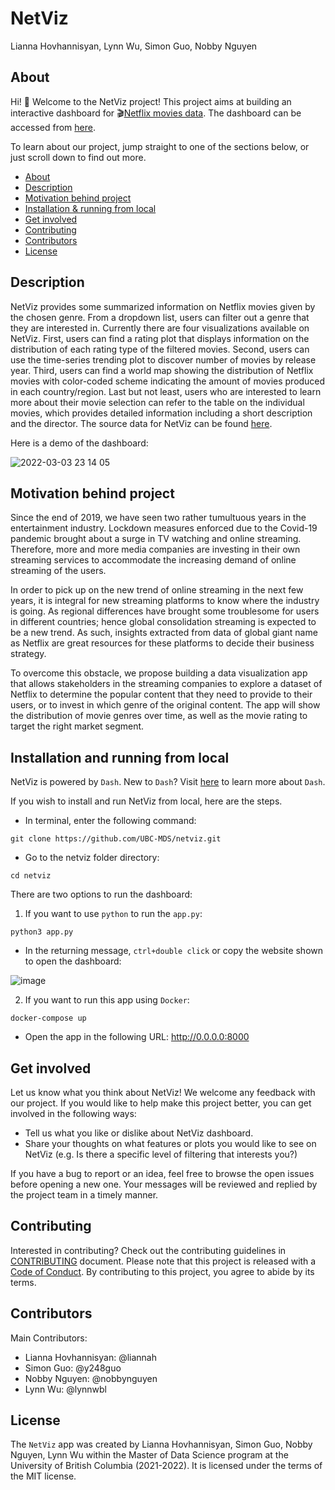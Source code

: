 # NetViz
Lianna Hovhannisyan, Lynn Wu, Simon Guo, Nobby Nguyen 

## About 

Hi! :wave: Welcome to the NetViz project! This project aims at building an interactive dashboard for :clapper:[Netflix movies data](https://www.kaggle.com/shivamb/netflix-shows). The dashboard can be accessed from [here](https://dsci532-2022-group3-netviz.herokuapp.com/).

To learn about our project, jump straight to one of the sections below, or just scroll down to find out more.

- [About](#about)
- [Description](#description)
- [Motivation behind project](#motivation-behind-project)
- [Installation & running from local](#installation-and-running-from-local)
- [Get involved](#get-involved)
- [Contributing](#contributing)
- [Contributors](#contributors)
- [License](#license)



## Description

NetViz provides some summarized information on Netflix movies given by the chosen genre. From a dropdown list, users can filter out a genre that they are interested in. Currently there are four visualizations available on NetViz. First, users can find a rating plot that displays information on the distribution of each rating type of the filtered movies. Second, users can use the time-series trending plot to discover number of movies by release year. Third, users can find a world map showing the distribution of Netflix movies with color-coded scheme indicating the amount of movies produced in each country/region. Last but not least, users who are interested to learn more about their movie selection can refer to the table on the individual movies, which provides detailed information including a short description and the director. The source data for NetViz can be found [here](https://www.kaggle.com/shivamb/netflix-shows).

Here is a demo of the dashboard:

![2022-03-03 23 14 05](https://user-images.githubusercontent.com/78331839/156862549-517b2400-f88e-49ef-887e-5ef1f446dc96.gif)

## Motivation behind project

Since the end of 2019, we have seen two rather tumultuous years in the entertainment industry. Lockdown measures enforced due to the Covid-19 pandemic brought about a surge in TV watching and online streaming. Therefore, more and more media companies are investing in their own streaming services to accommodate the increasing demand of online streaming of the users.

In order to pick up on the new trend of online streaming in the next few years, it is integral for new streaming platforms to know where the industry is going. As regional differences have brought some troublesome for users in different countries; hence global consolidation streaming is expected to be a new trend. As such, insights extracted from data of global giant name as Netflix are great resources for these platforms to decide their business strategy.

To overcome this obstacle, we propose building a data visualization app that allows stakeholders in the streaming companies to explore a dataset of Netflix to determine the popular content that they need to provide to their users, or to invest in which genre of the original content. The app will show the distribution of movie genres over time, as well as the movie rating to target the right market segment.

## Installation and running from local

NetViz is powered by `Dash`. New to `Dash`? Visit [here](https://dash.plotly.com/introduction) to learn more about `Dash`.

If you wish to install and run NetViz from local, here are the steps.

- In terminal, enter the following command:
```
git clone https://github.com/UBC-MDS/netviz.git
```
- Go to the netviz folder directory:
```
cd netviz
```
There are two options to run the dashboard:
1. If you want to use  `python` to run the `app.py`:
```
python3 app.py
```
  - In the returning message, `ctrl+double click` or copy the website shown to open the dashboard:

![image](https://user-images.githubusercontent.com/78331839/156898869-638dcc41-c395-4fa0-8231-2c2525966d92.png)

2. If you want to run this app using `Docker`:
```
docker-compose up
```
  - Open the app in the following URL: http://0.0.0.0:8000

## Get involved

Let us know what you think about NetViz! We welcome any feedback with our project. If you would like to help make this project better, you can get involved in the following ways:
- Tell us what you like or dislike about NetViz dashboard.
- Share your thoughts on what features or plots you would like to see on NetViz (e.g. Is there a specific level of filtering that interests you?)

If you have a bug to report or an idea, feel free to browse the open issues before opening a new one. Your messages will be reviewed and replied by the project team in a timely manner.

## Contributing

Interested in contributing? Check out the contributing guidelines in [CONTRIBUTING](https://github.com/UBC-MDS/netviz/blob/main/CONTRIBUTING.md) document. Please note that this project is released with a [Code of Conduct](https://github.com/UBC-MDS/netviz/blob/main/CODE_OF_CONDUCT.md). By contributing to this project, you agree to abide by its terms.

## Contributors

Main Contributors:
- Lianna Hovhannisyan: @liannah
- Simon Guo: @y248guo
- Nobby Nguyen: @nobbynguyen
- Lynn Wu: @lynnwbl

## License

The `NetViz` app was created by Lianna Hovhannisyan, Simon Guo, Nobby Nguyen, Lynn Wu within the Master of Data Science program at the University of British Columbia (2021-2022). It is licensed under the terms of the MIT license.

